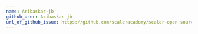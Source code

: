 ```yaml
---
name: Aribaskar-jb
github_user: Aribaskar-jb
url_of_github_issue: https://github.com/scaleracademy/scaler-open-source-september-challenge/issues/927 
---
```

